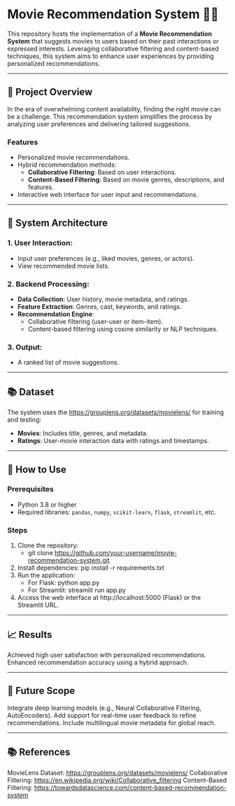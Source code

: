 # Movie Recommendation System 🎥🍿

This repository hosts the implementation of a **Movie Recommendation System** that suggests movies to users based on their past interactions or expressed interests. Leveraging collaborative filtering and content-based techniques, this system aims to enhance user experiences by providing personalized recommendations.

---

## 📑 **Project Overview**

In the era of overwhelming content availability, finding the right movie can be a challenge. This recommendation system simplifies the process by analyzing user preferences and delivering tailored suggestions. 

### **Features**
- Personalized movie recommendations.
- Hybrid recommendation methods:
  - **Collaborative Filtering**: Based on user interactions.
  - **Content-Based Filtering**: Based on movie genres, descriptions, and features.
- Interactive web interface for user input and recommendations.

---

## 🔧 **System Architecture**

### 1. **User Interaction**:
- Input user preferences (e.g., liked movies, genres, or actors).
- View recommended movie lists.

### 2. **Backend Processing**:
- **Data Collection**: User history, movie metadata, and ratings.
- **Feature Extraction**: Genres, cast, keywords, and ratings.
- **Recommendation Engine**:
  - Collaborative filtering (user-user or item-item).
  - Content-based filtering using cosine similarity or NLP techniques.

### 3. **Output**:
- A ranked list of movie suggestions.

---

## 📚 **Dataset**

The system uses the https://grouplens.org/datasets/movielens/ for training and testing:
- **Movies**: Includes title, genres, and metadata.
- **Ratings**: User-movie interaction data with ratings and timestamps.

---

## 🚀 **How to Use**

### Prerequisites
- Python 3.8 or higher
- Required libraries: `pandas`, `numpy`, `scikit-learn`, `flask`, `streamlit`, etc.

### Steps
1. Clone the repository:
   - git clone https://github.com/your-username/movie-recommendation-system.git
2. Install dependencies:
   pip install -r requirements.txt
3. Run the application:
   - For Flask:
      python app.py
   - For Streamlit:
      streamlit run app.py
4. Access the web interface at http://localhost:5000 (Flask) or the Streamlit URL.

---

## 📈 **Results**
Achieved high user satisfaction with personalized recommendations.
Enhanced recommendation accuracy using a hybrid approach.

---

## 🔮 **Future Scope**
Integrate deep learning models (e.g., Neural Collaborative Filtering, AutoEncoders).
Add support for real-time user feedback to refine recommendations.
Include multilingual movie metadata for global reach.

---

## 📚 **References**
MovieLens Dataset: https://grouplens.org/datasets/movielens/
Collaborative Filtering: https://en.wikipedia.org/wiki/Collaborative_filtering
Content-Based Filtering: https://towardsdatascience.com/content-based-recommendation-system
